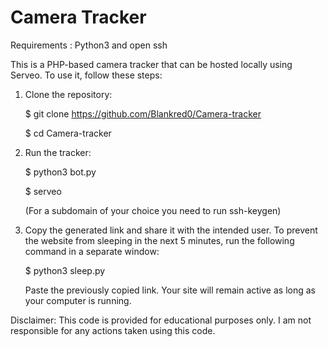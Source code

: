 # Camera Tracker

Requirements : Python3 and open ssh

This is a PHP-based camera tracker that can be hosted locally using Serveo. To use it, follow these steps:

1. Clone the repository:

   $ git clone https://github.com/Blankred0/Camera-tracker

   $ cd Camera-tracker

3. Run the tracker:

   $ python3 bot.py

   $ serveo

   (For a subdomain of your choice you need to run ssh-keygen)

5. Copy the generated link and share it with the intended user. To prevent the website from sleeping in the next 5 minutes, run the following command in a separate window:

   $ python3 sleep.py

   Paste the previously copied link. Your site will remain active as long as your computer is running.

Disclaimer: This code is provided for educational purposes only. I am not responsible for any actions taken using this code.
